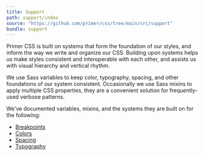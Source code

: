 ```yaml
---
title: Support
path: support/index
source: "https://github.com/primer/css/tree/main/src/support"
bundle: support
---
```


Primer CSS is built on systems that form the foundation of our styles, and inform the way we write and organize our CSS. Building upon systems helps us make styles consistent and interoperable with each other, and assists us with visual hierarchy and vertical rhythm.

We use Sass variables to keep color, typography, spacing, and other foundations of our system consistent. Occasionally we use Sass mixins to apply multiple CSS properties, they are a convenient solution for frequently-used verbose patterns.

We've documented variables, mixins, and the systems they are built on for the following:

- [Breakpoints](/support/breakpoints)
- [Colors](/support/color-system)
- [Spacing](/support/spacing)
- [Typography](/support/typography)
